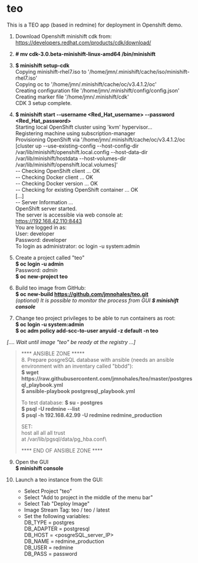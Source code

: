 # teo

This is a TEO app (based in redmine) for deployment in Openshift demo.

1.  Download Openshift minishift cdk from: https://developers.redhat.com/products/cdk/download/

2.   <b>&#35; mv cdk-3.0.beta-minishift-linux-amd64 /bin/minishift</b>

3.  <b>$ minishift setup-cdk</b>\
    Copying minishift-rhel7.iso to '/home/jmn/.minishift/cache/iso/minishift-rhel7.iso'\
    Copying oc to '/home/jmn/.minishift/cache/oc/v3.4.1.2/oc'\
    Creating configuration file '/home/jmn/.minishift/config/config.json'\
    Creating marker file '/home/jmn/.minishift/cdk'\
    CDK 3 setup complete.


4.  <b>$ minishift start --username <Red_Hat_username>  --password <Red_Hat_password></b> <br />
Starting local OpenShift cluster using 'kvm' hypervisor...<br />
Registering machine using subscription-manager<br />
Provisioning OpenShift via '/home/jmn/.minishift/cache/oc/v3.4.1.2/oc [cluster up --use-existing-config --host-config-dir /var/lib/minishift/openshift.local.config --host-data-dir /var/lib/minishift/hostdata --host-volumes-dir /var/lib/minishift/openshift.local.volumes]'<br />
-- Checking OpenShift client ... OK<br />
-- Checking Docker client ... OK<br />
-- Checking Docker version ... OK<br />
-- Checking for existing OpenShift container ... OK<br />
[...]<br />
-- Server Information ... <br />
   OpenShift server started.<br />
   The server is accessible via web console at:<br />
       https://192.168.42.110:8443<br />
   You are logged in as:<br />
       User:     developer<br />
       Password: developer<br />
   To login as administrator:
       oc login -u system:admin

5.  Create a project called "teo"\
<b>$ oc login -u admin</b><br />
Password: <i>admin</i><br />
<b>$ oc new-project teo</b>

6.  Build teo image from GitHub:<br />
<b> $ oc new-build https://github.com/jmnohales/teo.git</b><br />
    <i>(optional) It is possible to monitor the process from GUI
    <b> $ minishift console</b></i><br /> 

7.  Change teo project privileges to be able to run containers as root:<br />
<b>$ oc login -u system:admin</b><br />
<b>$ oc adm policy add-scc-to-user anyuid -z default -n teo</b><br />

<i>[.... Wait until image "teo" be ready at the registry ...]</i>

<blockquote>
****     ANSIBLE ZONE   *****  <br />
8. Prepare posgreSQL database with ansible (needs an ansible environment with an inventary called "bbdd"):<br/>
<b>$ wget https://raw.githubusercontent.com/jmnohales/teo/master/postgresql_playbook.yml</b><br/>
<b>$ ansible-playbook postgresql_playbook.yml</b><br/>

To test database:
<b>$ su - postgres</b><br/>
<b>$ psql -U redmine --list</b><br/>
<b>$ psql -h 192.168.42.99 -U redmine redmine_production</b><br />

SET:\
host    all             all             all                     trust\
at /var/lib/pgsql/data/pg_hba.conf\

**** END OF ANSIBLE ZONE ****<br/>
</blockquote>

9.  Open the GUI \
<b>$ minishift console</b>

10. Launch a teo instance from the GUI:
      - Select Project "teo"
      - Select "Add to project in the middle of the menu bar"
      - Select Tab "Deploy Image"
      - Image Stream Tag:
          teo / teo / latest
      - Set the following variables:\
          DB_TYPE = postgres \
          DB_ADAPTER = postgresql \
          DB_HOST = <posgreSQL_server_IP> \
          DB_NAME = redmine_production \
          DB_USER = redmine \
          DB_PASS = password
          
          
